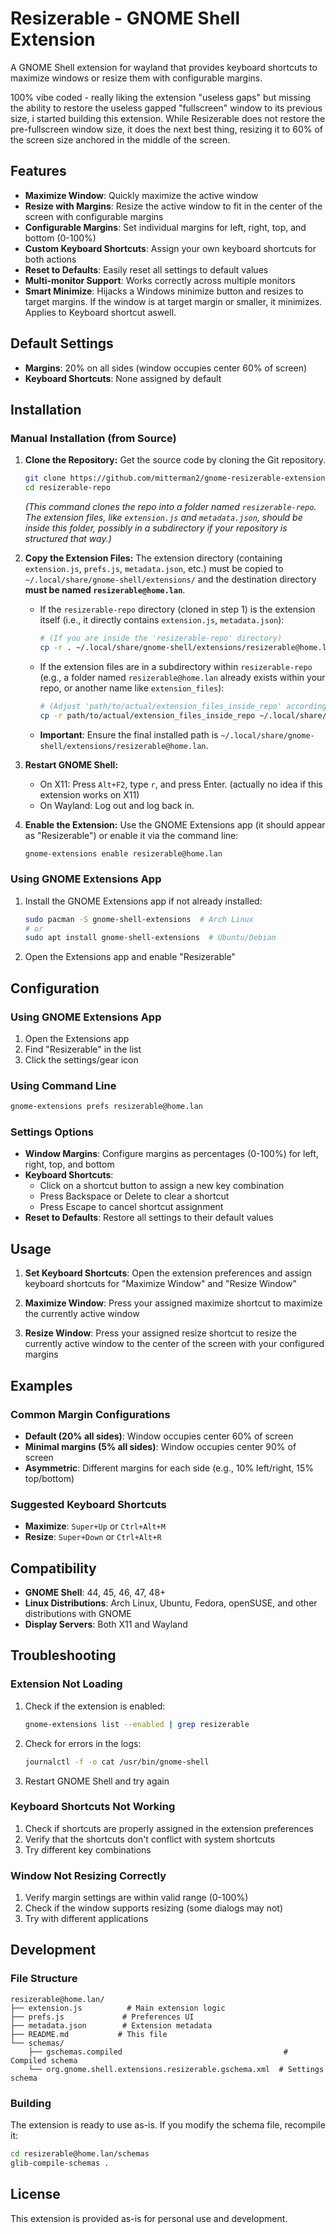 # Resizerable - GNOME Shell Extension

A GNOME Shell extension for wayland that provides keyboard shortcuts to maximize windows or resize them with configurable margins.

100% vibe coded - really liking the extension "useless gaps" but missing the ability to restore the useless gapped "fullscreen" window to its previous size, i started building this extension. While Resizerable does not restore the pre-fullscreen window size, it does the next best thing, resizing it to 60% of the screen size anchored in the middle of the screen.

## Features

- **Maximize Window**: Quickly maximize the active window
- **Resize with Margins**: Resize the active window to fit in the center of the screen with configurable margins
- **Configurable Margins**: Set individual margins for left, right, top, and bottom (0-100%)
- **Custom Keyboard Shortcuts**: Assign your own keyboard shortcuts for both actions
- **Reset to Defaults**: Easily reset all settings to default values
- **Multi-monitor Support**: Works correctly across multiple monitors
- **Smart Minimize**: Hijacks a Windows minimize button and resizes to target margins. If the window is at target margin or smaller, it minimizes. Applies to Keyboard shortcut aswell.

## Default Settings

- **Margins**: 20% on all sides (window occupies center 60% of screen)
- **Keyboard Shortcuts**: None assigned by default

## Installation

### Manual Installation (from Source)

1.  **Clone the Repository:**
    Get the source code by cloning the Git repository. 
    ```bash
    git clone https://github.com/mitterman2/gnome-resizerable-extension resizerable-repo
    cd resizerable-repo
    ```
    *(This command clones the repo into a folder named `resizerable-repo`. The extension files, like `extension.js` and `metadata.json`, should be inside this folder, possibly in a subdirectory if your repository is structured that way.)*

2.  **Copy the Extension Files:**
    The extension directory (containing `extension.js`, `prefs.js`, `metadata.json`, etc.) must be copied to `~/.local/share/gnome-shell/extensions/` and the destination directory **must be named `resizerable@home.lan`**.

    *   If the `resizerable-repo` directory (cloned in step 1) is the extension itself (i.e., it directly contains `extension.js`, `metadata.json`):
        ```bash
        # (If you are inside the 'resizerable-repo' directory)
        cp -r . ~/.local/share/gnome-shell/extensions/resizerable@home.lan
        ```
    *   If the extension files are in a subdirectory within `resizerable-repo` (e.g., a folder named `resizerable@home.lan` already exists within your repo, or another name like `extension_files`):
        ```bash
        # (Adjust 'path/to/actual/extension_files_inside_repo' accordingly)
        cp -r path/to/actual/extension_files_inside_repo ~/.local/share/gnome-shell/extensions/resizerable@home.lan
        ```
    *   **Important**: Ensure the final installed path is `~/.local/share/gnome-shell/extensions/resizerable@home.lan`.

3.  **Restart GNOME Shell:**
    *   On X11: Press `Alt+F2`, type `r`, and press Enter. (actually no idea if this extension works on X11)
    *   On Wayland: Log out and log back in.

4.  **Enable the Extension:**
    Use the GNOME Extensions app (it should appear as "Resizerable") or enable it via the command line:
    ```bash
    gnome-extensions enable resizerable@home.lan
    ```

### Using GNOME Extensions App

1. Install the GNOME Extensions app if not already installed:
   ```bash
   sudo pacman -S gnome-shell-extensions  # Arch Linux
   # or
   sudo apt install gnome-shell-extensions  # Ubuntu/Debian
   ```

2. Open the Extensions app and enable "Resizerable"

## Configuration

### Using GNOME Extensions App

1. Open the Extensions app
2. Find "Resizerable" in the list
3. Click the settings/gear icon

### Using Command Line

```bash
gnome-extensions prefs resizerable@home.lan
```

### Settings Options

- **Window Margins**: Configure margins as percentages (0-100%) for left, right, top, and bottom
- **Keyboard Shortcuts**: 
  - Click on a shortcut button to assign a new key combination
  - Press Backspace or Delete to clear a shortcut
  - Press Escape to cancel shortcut assignment
- **Reset to Defaults**: Restore all settings to their default values

## Usage

1. **Set Keyboard Shortcuts**: Open the extension preferences and assign keyboard shortcuts for "Maximize Window" and "Resize Window"

2. **Maximize Window**: Press your assigned maximize shortcut to maximize the currently active window

3. **Resize Window**: Press your assigned resize shortcut to resize the currently active window to the center of the screen with your configured margins

## Examples

### Common Margin Configurations

- **Default (20% all sides)**: Window occupies center 60% of screen
- **Minimal margins (5% all sides)**: Window occupies center 90% of screen  
- **Asymmetric**: Different margins for each side (e.g., 10% left/right, 15% top/bottom)

### Suggested Keyboard Shortcuts

- **Maximize**: `Super+Up` or `Ctrl+Alt+M`
- **Resize**: `Super+Down` or `Ctrl+Alt+R`

## Compatibility

- **GNOME Shell**: 44, 45, 46, 47, 48+
- **Linux Distributions**: Arch Linux, Ubuntu, Fedora, openSUSE, and other distributions with GNOME
- **Display Servers**: Both X11 and Wayland

## Troubleshooting

### Extension Not Loading

1. Check if the extension is enabled:
   ```bash
   gnome-extensions list --enabled | grep resizerable
   ```

2. Check for errors in the logs:
   ```bash
   journalctl -f -o cat /usr/bin/gnome-shell
   ```

3. Restart GNOME Shell and try again

### Keyboard Shortcuts Not Working

1. Check if shortcuts are properly assigned in the extension preferences
2. Verify that the shortcuts don't conflict with system shortcuts
3. Try different key combinations

### Window Not Resizing Correctly

1. Verify margin settings are within valid range (0-100%)
2. Check if the window supports resizing (some dialogs may not)
3. Try with different applications

## Development

### File Structure

```
resizerable@home.lan/
├── extension.js          # Main extension logic
├── prefs.js             # Preferences UI
├── metadata.json        # Extension metadata
├── README.md           # This file
└── schemas/
    ├── gschemas.compiled                                    # Compiled schema
    └── org.gnome.shell.extensions.resizerable.gschema.xml  # Settings schema
```

### Building

The extension is ready to use as-is. If you modify the schema file, recompile it:

```bash
cd resizerable@home.lan/schemas
glib-compile-schemas .
```

## License

This extension is provided as-is for personal use and development. 
